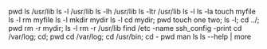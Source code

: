 pwd
ls /usr/lib
ls -l /usr/lib
ls -lh /usr/lib
ls -ltr /usr/lib
ls -l
ls -la
touch myfile
ls -l
rm myfile
ls -l
mkdir mydir
ls -l
cd mydir; pwd
touch one two; ls -l; cd ../; pwd
rm -r mydir; ls -l
rm -r /usr/lib
find /etc -name ssh_config -print
cd /var/log; cd; pwd
cd /var/log; cd /usr/bin; cd -
pwd
man ls
ls --help | more
